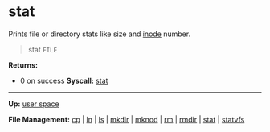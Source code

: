 # stat

Prints file or directory stats like size and [inode](../../kernel/file_system/inode.md) number.

> stat `FILE`


**Returns:**
- 0 on success
**Syscall:** [stat](../../kernel/syscalls/stat.md)

---
**Up:** [user space](../userspace.md)

**File Management:** [cp](cp.md) | [ln](ln.md) | [ls](ls.md) | [mkdir](mkdir.md) | [mknod](mknod.md) | [rm](rm.md) | [rmdir](rmdir.md) | [stat](stat.md) | [statvfs](statvfs.md)
